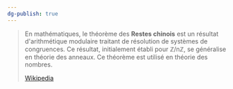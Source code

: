 ```yaml
---
dg-publish: true
---
```


> En mathématiques, le théorème des **Restes chinois** est un résultat d'arithmétique modulaire traitant de résolution de systèmes de congruences. Ce résultat, initialement établi pour ℤ/nℤ, se généralise en théorie des anneaux. Ce théorème est utilisé en théorie des nombres.
>
> [Wikipedia](https://fr.wikipedia.org/wiki/Th%C3%A9or%C3%A8me%20des%20restes%20chinois)

